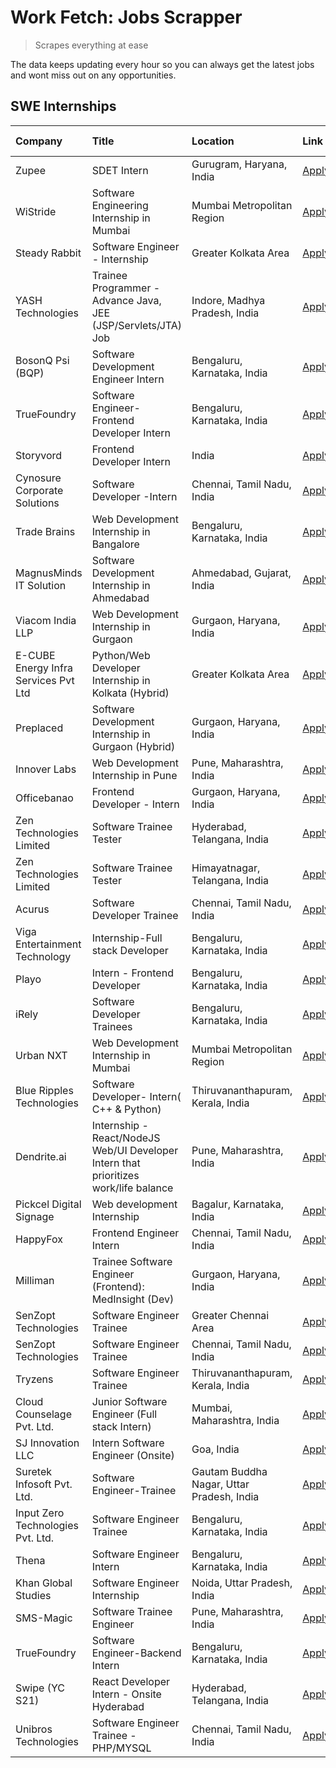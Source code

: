 # Work Fetch: Jobs Scrapper
> Scrapes everything at ease

The data keeps updating every hour so you can always get the latest jobs and wont miss out on any opportunities.

## SWE Internships
<!--START_SECTION:workfetch-->
| Company                              | Title                                                                                | Location                                  | Link                                                                                                                                                                                                                                                                                              | Date Posted   |
|:-------------------------------------|:-------------------------------------------------------------------------------------|:------------------------------------------|:--------------------------------------------------------------------------------------------------------------------------------------------------------------------------------------------------------------------------------------------------------------------------------------------------|:--------------|
| Zupee                                | SDET Intern                                                                          | Gurugram, Haryana, India                  | [Apply](https://in.linkedin.com/jobs/view/sdet-intern-at-zupee-3888478071?position=39&pageNum=0&refId=bdXAQ78OEbd1f8KouxOr1g%3D%3D&trackingId=214SIPETv0Ap%2Bk%2F1NyY9aQ%3D%3D&trk=public_jobs_jserp-result_search-card)                                                                          | 2024-04-09    |
| WiStride                             | Software Engineering Internship in Mumbai                                            | Mumbai Metropolitan Region                | [Apply](https://in.linkedin.com/jobs/view/software-engineering-internship-in-mumbai-at-wistride-3888218704?position=16&pageNum=0&refId=bdXAQ78OEbd1f8KouxOr1g%3D%3D&trackingId=EWrDCJ%2BPfSz%2BdkTKL9hd0w%3D%3D&trk=public_jobs_jserp-result_search-card)                                         | 2024-04-08    |
| Steady Rabbit                        | Software Engineer - Internship                                                       | Greater Kolkata Area                      | [Apply](https://in.linkedin.com/jobs/view/software-engineer-internship-at-steady-rabbit-3885171077?position=20&pageNum=0&refId=bdXAQ78OEbd1f8KouxOr1g%3D%3D&trackingId=liIUDwC9fQQwJPNRxwNxpQ%3D%3D&trk=public_jobs_jserp-result_search-card)                                                     | 2024-04-08    |
| YASH Technologies                    | Trainee Programmer - Advance Java, JEE (JSP/Servlets/JTA) Job                        | Indore, Madhya Pradesh, India             | [Apply](https://in.linkedin.com/jobs/view/trainee-programmer-advance-java-jee-jsp-servlets-jta-job-at-yash-technologies-3886667670?position=41&pageNum=0&refId=bdXAQ78OEbd1f8KouxOr1g%3D%3D&trackingId=LKwksyyBMapDQJgKp0m7lQ%3D%3D&trk=public_jobs_jserp-result_search-card)                     | 2024-04-08    |
| BosonQ Psi (BQP)                     | Software Development Engineer Intern                                                 | Bengaluru, Karnataka, India               | [Apply](https://in.linkedin.com/jobs/view/software-development-engineer-intern-at-bosonq-psi-bqp-3888328596?position=38&pageNum=0&refId=bdXAQ78OEbd1f8KouxOr1g%3D%3D&trackingId=VsR%2BAg4DxKzxz8Fx6FTZuQ%3D%3D&trk=public_jobs_jserp-result_search-card)                                          | 2024-04-06    |
| TrueFoundry                          | Software Engineer- Frontend Developer Intern                                         | Bengaluru, Karnataka, India               | [Apply](https://in.linkedin.com/jobs/view/software-engineer-frontend-developer-intern-at-truefoundry-3887320206?position=21&pageNum=0&refId=bdXAQ78OEbd1f8KouxOr1g%3D%3D&trackingId=R%2FUv0hQKxkkeui7Rq598AQ%3D%3D&trk=public_jobs_jserp-result_search-card)                                      | 2024-04-05    |
| Storyvord                            | Frontend Developer Intern                                                            | India                                     | [Apply](https://in.linkedin.com/jobs/view/frontend-developer-intern-at-storyvord-3518938006?position=17&pageNum=0&refId=bdXAQ78OEbd1f8KouxOr1g%3D%3D&trackingId=%2Bz6aq8l1hB3fx2R06NBqIw%3D%3D&trk=public_jobs_jserp-result_search-card)                                                          | 2024-04-04    |
| Cynosure Corporate Solutions         | Software Developer -Intern                                                           | Chennai, Tamil Nadu, India                | [Apply](https://in.linkedin.com/jobs/view/software-developer-intern-at-cynosure-corporate-solutions-3884767755?position=24&pageNum=0&refId=bdXAQ78OEbd1f8KouxOr1g%3D%3D&trackingId=9ldeArfBzJMyGgd2q59yJg%3D%3D&trk=public_jobs_jserp-result_search-card)                                         | 2024-04-04    |
| Trade Brains                         | Web Development Internship in Bangalore                                              | Bengaluru, Karnataka, India               | [Apply](https://in.linkedin.com/jobs/view/web-development-internship-in-bangalore-at-trade-brains-3885739433?position=55&pageNum=0&refId=bdXAQ78OEbd1f8KouxOr1g%3D%3D&trackingId=Gc93UJkDIF30HMvldtXo1g%3D%3D&trk=public_jobs_jserp-result_search-card)                                           | 2024-04-04    |
| MagnusMinds IT Solution              | Software Development Internship in Ahmedabad                                         | Ahmedabad, Gujarat, India                 | [Apply](https://in.linkedin.com/jobs/view/software-development-internship-in-ahmedabad-at-magnusminds-it-solution-3883933909?position=36&pageNum=0&refId=bdXAQ78OEbd1f8KouxOr1g%3D%3D&trackingId=4QjEDrYGC%2B8Dk%2Ff1oTo6fg%3D%3D&trk=public_jobs_jserp-result_search-card)                       | 2024-04-03    |
| Viacom India LLP                     | Web Development Internship in Gurgaon                                                | Gurgaon, Haryana, India                   | [Apply](https://in.linkedin.com/jobs/view/web-development-internship-in-gurgaon-at-viacom-india-llp-3883946826?position=60&pageNum=0&refId=bdXAQ78OEbd1f8KouxOr1g%3D%3D&trackingId=UNbMe0zoEo1Br%2Fph1zHPEQ%3D%3D&trk=public_jobs_jserp-result_search-card)                                       | 2024-04-03    |
| E-CUBE Energy Infra Services Pvt Ltd | Python/Web Developer Internship in Kolkata (Hybrid)                                  | Greater Kolkata Area                      | [Apply](https://in.linkedin.com/jobs/view/python-web-developer-internship-in-kolkata-hybrid-at-e-cube-energy-infra-services-pvt-ltd-3882160442?position=14&pageNum=0&refId=bdXAQ78OEbd1f8KouxOr1g%3D%3D&trackingId=Uz8J0tCXQbiRp7fIl%2BYNPw%3D%3D&trk=public_jobs_jserp-result_search-card)       | 2024-04-02    |
| Preplaced                            | Software Development Internship in Gurgaon (Hybrid)                                  | Gurgaon, Haryana, India                   | [Apply](https://in.linkedin.com/jobs/view/software-development-internship-in-gurgaon-hybrid-at-preplaced-3880567870?position=23&pageNum=0&refId=bdXAQ78OEbd1f8KouxOr1g%3D%3D&trackingId=5CuENKrpsaAAs3XZ6cwf2Q%3D%3D&trk=public_jobs_jserp-result_search-card)                                    | 2024-04-01    |
| Innover Labs                         | Web Development Internship in Pune                                                   | Pune, Maharashtra, India                  | [Apply](https://in.linkedin.com/jobs/view/web-development-internship-in-pune-at-innover-labs-3875494237?position=8&pageNum=0&refId=bdXAQ78OEbd1f8KouxOr1g%3D%3D&trackingId=Ua3nDFbec%2Bpku43rKrCoVg%3D%3D&trk=public_jobs_jserp-result_search-card)                                               | 2024-03-28    |
| Officebanao                          | Frontend Developer - Intern                                                          | Gurgaon, Haryana, India                   | [Apply](https://in.linkedin.com/jobs/view/frontend-developer-intern-at-officebanao-3871265915?position=12&pageNum=0&refId=bdXAQ78OEbd1f8KouxOr1g%3D%3D&trackingId=dmy2bq1CUSbY9vICBYuYuA%3D%3D&trk=public_jobs_jserp-result_search-card)                                                          | 2024-03-28    |
| Zen Technologies Limited             | Software Trainee Tester                                                              | Hyderabad, Telangana, India               | [Apply](https://in.linkedin.com/jobs/view/software-trainee-tester-at-zen-technologies-limited-3872036112?position=13&pageNum=0&refId=bdXAQ78OEbd1f8KouxOr1g%3D%3D&trackingId=ia7UAZ3VMial9PoHFkM7LA%3D%3D&trk=public_jobs_jserp-result_search-card)                                               | 2024-03-27    |
| Zen Technologies Limited             | Software Trainee Tester                                                              | Himayatnagar, Telangana, India            | [Apply](https://in.linkedin.com/jobs/view/software-trainee-tester-at-zen-technologies-limited-3872100214?position=10&pageNum=0&refId=bdXAQ78OEbd1f8KouxOr1g%3D%3D&trackingId=RGhKbOjUc5AEd5v88SHw4Q%3D%3D&trk=public_jobs_jserp-result_search-card)                                               | 2024-03-26    |
| Acurus                               | Software Developer Trainee                                                           | Chennai, Tamil Nadu, India                | [Apply](https://in.linkedin.com/jobs/view/software-developer-trainee-at-acurus-3871400616?position=22&pageNum=0&refId=bdXAQ78OEbd1f8KouxOr1g%3D%3D&trackingId=Z4incLpsIEsMlg3l%2Bn2ubQ%3D%3D&trk=public_jobs_jserp-result_search-card)                                                            | 2024-03-26    |
| Viga Entertainment Technology        | Internship-Full stack Developer                                                      | Bengaluru, Karnataka, India               | [Apply](https://in.linkedin.com/jobs/view/internship-full-stack-developer-at-viga-entertainment-technology-3870669789?position=29&pageNum=0&refId=bdXAQ78OEbd1f8KouxOr1g%3D%3D&trackingId=imOt8nsQde0cZuS6HsafLQ%3D%3D&trk=public_jobs_jserp-result_search-card)                                  | 2024-03-25    |
| Playo                                | Intern - Frontend Developer                                                          | Bengaluru, Karnataka, India               | [Apply](https://in.linkedin.com/jobs/view/intern-frontend-developer-at-playo-3864131172?position=6&pageNum=0&refId=bdXAQ78OEbd1f8KouxOr1g%3D%3D&trackingId=74vG2sQVLwIiODh2OhyKlw%3D%3D&trk=public_jobs_jserp-result_search-card)                                                                 | 2024-03-22    |
| iRely                                | Software Developer Trainees                                                          | Bengaluru, Karnataka, India               | [Apply](https://in.linkedin.com/jobs/view/software-developer-trainees-at-irely-3860566039?position=3&pageNum=0&refId=bdXAQ78OEbd1f8KouxOr1g%3D%3D&trackingId=yeceHuuHlveChNDrOu7nnA%3D%3D&trk=public_jobs_jserp-result_search-card)                                                               | 2024-03-18    |
| Urban NXT                            | Web Development Internship in Mumbai                                                 | Mumbai Metropolitan Region                | [Apply](https://in.linkedin.com/jobs/view/web-development-internship-in-mumbai-at-urban-nxt-3858090142?position=53&pageNum=0&refId=bdXAQ78OEbd1f8KouxOr1g%3D%3D&trackingId=hUBUVu0zPyJY%2FLpGxKlQGw%3D%3D&trk=public_jobs_jserp-result_search-card)                                               | 2024-03-15    |
| Blue Ripples Technologies            | Software Developer- Intern( C++ & Python)                                            | Thiruvananthapuram, Kerala, India         | [Apply](https://in.linkedin.com/jobs/view/software-developer-intern-c%2B%2B-python-at-blue-ripples-technologies-3855594494?position=19&pageNum=0&refId=bdXAQ78OEbd1f8KouxOr1g%3D%3D&trackingId=o%2BCaJW1ejvdTlli8cjqQvA%3D%3D&trk=public_jobs_jserp-result_search-card)                           | 2024-03-14    |
| Dendrite.ai                          | Internship - React/NodeJS Web/UI Developer Intern that prioritizes work/life balance | Pune, Maharashtra, India                  | [Apply](https://in.linkedin.com/jobs/view/internship-react-nodejs-web-ui-developer-intern-that-prioritizes-work-life-balance-at-dendrite-ai-3853583200?position=37&pageNum=0&refId=bdXAQ78OEbd1f8KouxOr1g%3D%3D&trackingId=lidNag5XFEgQ9omZq4mArA%3D%3D&trk=public_jobs_jserp-result_search-card) | 2024-03-12    |
| Pickcel Digital Signage              | Web development Internship                                                           | Bagalur, Karnataka, India                 | [Apply](https://in.linkedin.com/jobs/view/web-development-internship-at-pickcel-digital-signage-3849506118?position=59&pageNum=0&refId=bdXAQ78OEbd1f8KouxOr1g%3D%3D&trackingId=V2L1Ep9%2BdZaK3fxikKyVGg%3D%3D&trk=public_jobs_jserp-result_search-card)                                           | 2024-03-08    |
| HappyFox                             | Frontend Engineer Intern                                                             | Chennai, Tamil Nadu, India                | [Apply](https://in.linkedin.com/jobs/view/frontend-engineer-intern-at-happyfox-3848357951?position=50&pageNum=0&refId=bdXAQ78OEbd1f8KouxOr1g%3D%3D&trackingId=eyGS6eYiqRlnUSwaA5G3%2FA%3D%3D&trk=public_jobs_jserp-result_search-card)                                                            | 2024-03-07    |
| Milliman                             | Trainee Software Engineer (Frontend): MedInsight (Dev)                               | Gurgaon, Haryana, India                   | [Apply](https://in.linkedin.com/jobs/view/trainee-software-engineer-frontend-medinsight-dev-at-milliman-3792874280?position=11&pageNum=0&refId=bdXAQ78OEbd1f8KouxOr1g%3D%3D&trackingId=RSq%2BzuGxwDe9T06gLuv%2Fmg%3D%3D&trk=public_jobs_jserp-result_search-card)                                 | 2024-03-01    |
| SenZopt Technologies                 | Software Engineer Trainee                                                            | Greater Chennai Area                      | [Apply](https://in.linkedin.com/jobs/view/software-engineer-trainee-at-senzopt-technologies-3827688781?position=40&pageNum=0&refId=bdXAQ78OEbd1f8KouxOr1g%3D%3D&trackingId=Y78HM2iLFbTXnaR1CDX73Q%3D%3D&trk=public_jobs_jserp-result_search-card)                                                 | 2024-02-12    |
| SenZopt Technologies                 | Software Engineer Trainee                                                            | Chennai, Tamil Nadu, India                | [Apply](https://in.linkedin.com/jobs/view/software-engineer-trainee-at-senzopt-technologies-3827686880?position=54&pageNum=0&refId=bdXAQ78OEbd1f8KouxOr1g%3D%3D&trackingId=AeIli8KlgKbqfhI3I%2F5MFw%3D%3D&trk=public_jobs_jserp-result_search-card)                                               | 2024-02-12    |
| Tryzens                              | Software Engineer Trainee                                                            | Thiruvananthapuram, Kerala, India         | [Apply](https://in.linkedin.com/jobs/view/software-engineer-trainee-at-tryzens-3809363491?position=43&pageNum=0&refId=bdXAQ78OEbd1f8KouxOr1g%3D%3D&trackingId=%2Fz5jonoy0BEBoLd%2BnnX4zg%3D%3D&trk=public_jobs_jserp-result_search-card)                                                          | 2024-01-18    |
| Cloud Counselage Pvt. Ltd.           | Junior Software Engineer (Full stack Intern)                                         | Mumbai, Maharashtra, India                | [Apply](https://in.linkedin.com/jobs/view/junior-software-engineer-full-stack-intern-at-cloud-counselage-pvt-ltd-3803132814?position=32&pageNum=0&refId=bdXAQ78OEbd1f8KouxOr1g%3D%3D&trackingId=OmtXG2VGvDmDiYKF%2FXsIwA%3D%3D&trk=public_jobs_jserp-result_search-card)                          | 2024-01-11    |
| SJ Innovation LLC                    | Intern Software Engineer (Onsite)                                                    | Goa, India                                | [Apply](https://in.linkedin.com/jobs/view/intern-software-engineer-onsite-at-sj-innovation-llc-3799959011?position=48&pageNum=0&refId=bdXAQ78OEbd1f8KouxOr1g%3D%3D&trackingId=HIc8Sh9dmGdmgn6PwRX%2BeQ%3D%3D&trk=public_jobs_jserp-result_search-card)                                            | 2024-01-11    |
| Suretek Infosoft Pvt. Ltd.           | Software Engineer-Trainee                                                            | Gautam Buddha Nagar, Uttar Pradesh, India | [Apply](https://in.linkedin.com/jobs/view/software-engineer-trainee-at-suretek-infosoft-pvt-ltd-3800934643?position=27&pageNum=0&refId=bdXAQ78OEbd1f8KouxOr1g%3D%3D&trackingId=4lzksAHLRu1K2ftnTALBoQ%3D%3D&trk=public_jobs_jserp-result_search-card)                                             | 2024-01-09    |
| Input Zero Technologies Pvt. Ltd.    | Software Engineer Trainee                                                            | Bengaluru, Karnataka, India               | [Apply](https://in.linkedin.com/jobs/view/software-engineer-trainee-at-input-zero-technologies-pvt-ltd-3800927643?position=34&pageNum=0&refId=bdXAQ78OEbd1f8KouxOr1g%3D%3D&trackingId=v%2FvE8TiS%2BohqcqQonGb3nQ%3D%3D&trk=public_jobs_jserp-result_search-card)                                  | 2024-01-09    |
| Thena                                | Software Engineer Intern                                                             | Bengaluru, Karnataka, India               | [Apply](https://in.linkedin.com/jobs/view/software-engineer-intern-at-thena-3778731751?position=25&pageNum=0&refId=bdXAQ78OEbd1f8KouxOr1g%3D%3D&trackingId=ugvStCpqZBKTHWiBNOf5KA%3D%3D&trk=public_jobs_jserp-result_search-card)                                                                 | 2023-12-05    |
| Khan Global Studies                  | Software Engineer Internship                                                         | Noida, Uttar Pradesh, India               | [Apply](https://in.linkedin.com/jobs/view/software-engineer-internship-at-khan-global-studies-3766942197?position=56&pageNum=0&refId=bdXAQ78OEbd1f8KouxOr1g%3D%3D&trackingId=MwlGdv6hqfc1jYeiDgVXnQ%3D%3D&trk=public_jobs_jserp-result_search-card)                                               | 2023-11-27    |
| SMS-Magic                            | Software Trainee Engineer                                                            | Pune, Maharashtra, India                  | [Apply](https://in.linkedin.com/jobs/view/software-trainee-engineer-at-sms-magic-3761409781?position=33&pageNum=0&refId=bdXAQ78OEbd1f8KouxOr1g%3D%3D&trackingId=7XCAqzZx4rPGdfPn4d85BA%3D%3D&trk=public_jobs_jserp-result_search-card)                                                            | 2023-11-16    |
| TrueFoundry                          | Software Engineer-Backend Intern                                                     | Bengaluru, Karnataka, India               | [Apply](https://in.linkedin.com/jobs/view/software-engineer-backend-intern-at-truefoundry-3779508170?position=35&pageNum=0&refId=bdXAQ78OEbd1f8KouxOr1g%3D%3D&trackingId=4ljMkjjsfq1rco5jMIffQw%3D%3D&trk=public_jobs_jserp-result_search-card)                                                   | 2023-11-10    |
| Swipe (YC S21)                       | React Developer Intern - Onsite Hyderabad                                            | Hyderabad, Telangana, India               | [Apply](https://in.linkedin.com/jobs/view/react-developer-intern-onsite-hyderabad-at-swipe-yc-s21-3737600089?position=44&pageNum=0&refId=bdXAQ78OEbd1f8KouxOr1g%3D%3D&trackingId=u4Lw8mUWuzFCwid%2FOCEC0A%3D%3D&trk=public_jobs_jserp-result_search-card)                                         | 2023-10-13    |
| Unibros Technologies                 | Software Engineer Trainee - PHP/MYSQL                                                | Chennai, Tamil Nadu, India                | [Apply](https://in.linkedin.com/jobs/view/software-engineer-trainee-php-mysql-at-unibros-technologies-3656599241?position=42&pageNum=0&refId=bdXAQ78OEbd1f8KouxOr1g%3D%3D&trackingId=tE0c%2BA85irfspBmBQVcDwA%3D%3D&trk=public_jobs_jserp-result_search-card)                                     | 2023-06-12    |
<!--END_SECTION:workfetch-->
